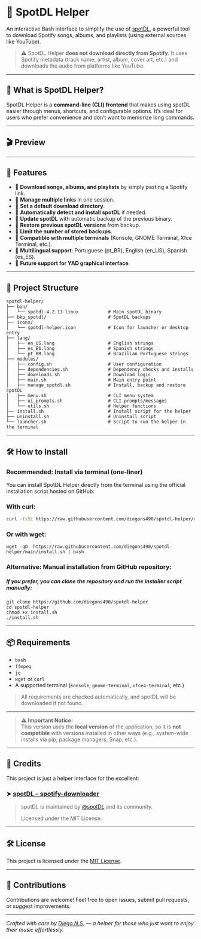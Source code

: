 # 🎵 SpotDL Helper

An interactive Bash interface to simplify the use of [spotDL](https://github.com/spotDL/spotify-downloader), a powerful tool to download Spotify songs, albums, and playlists (using external sources like YouTube).

> ⚠️ SpotDL Helper **does not download directly from Spotify**. It uses Spotify metadata (track name, artist, album, cover art, etc.) and downloads the audio from platforms like YouTube.

---

## 📌 What is SpotDL Helper?

SpotDL Helper is a **command-line (CLI) frontend** that makes using spotDL easier through menus, shortcuts, and configurable options. It’s ideal for users who prefer convenience and don’t want to memorize long commands.

---

## 🎬 Preview

<!-- Add screenshots or GIFs showing how it works here -->
<!-- Example:
![CLI Preview](preview/cli-demo.gif)
-->

---

## 🚀 Features

- 🔹 **Download songs, albums, and playlists** by simply pasting a Spotify link.
- 🔹 **Manage multiple links** in one session.
- 🔹 **Set a default download directory**.
- 🔹 **Automatically detect and install spotDL** if needed.
- 🔹 **Update spotDL** with automatic backup of the previous binary.
- 🔹 **Restore previous spotDL versions** from backup.
- 🔹 **Limit the number of stored backups**.
- 🔹 **Compatible with multiple terminals** (Konsole, GNOME Terminal, Xfce Terminal, etc.).
- 🔹 **Multilingual support**: Portuguese (pt_BR), English (en_US), Spanish (es_ES).
- 🔹 **Future support for YAD graphical interface**.

---

## 📁 Project Structure

```
spotdl-helper/
├── bin/
│   └── spotdl-4.2.11-linux           # Main spotDL binary
├── bkp_spotdl/                       # SpotDL backups
├── icons/
│   └── spotdl-helper.icon            # Icon for launcher or desktop entry
├── lang/
│   ├── en_US.lang                    # English strings
│   ├── es_ES.lang                    # Spanish strings
│   └── pt_BR.lang                    # Brazilian Portuguese strings
├── modules/
│   ├── config.sh                     # User configuration
│   ├── dependencies.sh               # Dependency checks and installs
│   ├── downloads.sh                  # Download logic
│   ├── main.sh                       # Main entry point
│   ├── manage_spotdl.sh              # Install, backup and restore spotDL
│   ├── menu.sh                       # CLI menu system
│   ├── ui_prompts.sh                 # CLI prompts/messages
│   └── utils.sh                      # Helper functions
├── install.sh                        # Install script for the helper
├── uninstall.sh                      # Uninstall script
└── launcher.sh                       # Script to run the helper in the terminal
```

---
## 🛠️ How to Install

### Recommended: Install via terminal (one-liner)

You can install SpotDL Helper directly from the terminal using the official installation script hosted on GitHub:

### With curl:
```bash
curl -fsSL https://raw.githubusercontent.com/diegons490/spotdl-helper/main/install.sh | bash
```
### Or with wget:
```
wget -qO- https://raw.githubusercontent.com/diegons490/spotdl-helper/main/install.sh | bash
```
### Alternative: Manual installation from GitHub repository:
##### If you prefer, you can clone the repository and run the installer script manually:
```
git clone https://github.com/diegons490/spotdl-helper
cd spotdl-helper
chmod +x install.sh
./install.sh
```
---

## 📦 Requirements

- `bash`
- `ffmpeg`
- `jq`
- `wget` or `curl`
- A supported terminal (`konsole`, `gnome-terminal`, `xfce4-terminal`, etc.)

> All requirements are checked automatically, and spotDL will be downloaded if not found.

---

> ⚠️ **Important Notice:**  
> This version uses the **local version** of the application, so it is **not compatible** with versions installed in other ways (e.g., system-wide installs via pip, package managers, Snap, etc.).

---

## 🧩 Credits

This project is just a helper interface for the excellent:

### ➤ [spotDL – spotify-downloader](https://github.com/spotDL/spotify-downloader)

> spotDL is maintained by [@spotDL](https://github.com/spotDL) and its community.  
>  
> Licensed under the MIT License.

---

## 🛠️ License

This project is licensed under the [MIT License](LICENSE).

---

## 📣 Contributions

Contributions are welcome! Feel free to open issues, submit pull requests, or suggest improvements.

---

*Crafted with care by [Diego N.S.](https://github.com/diegons490) — a helper for those who just want to enjoy their music effortlessly.*
